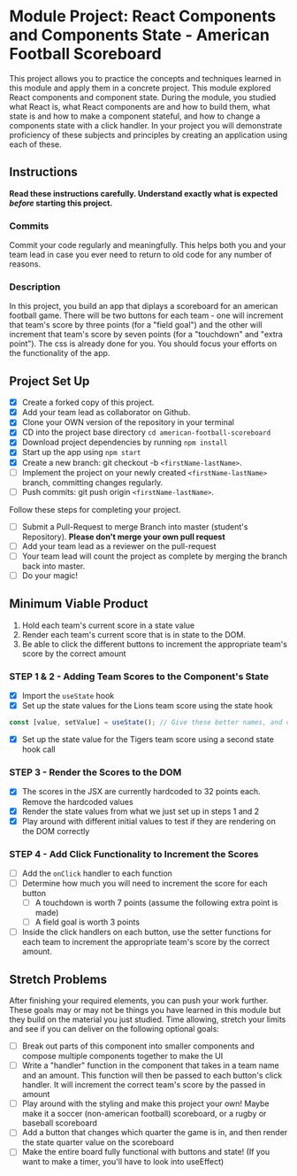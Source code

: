 # Module Project: React Components and Components State - American Football Scoreboard

This project allows you to practice the concepts and techniques learned in this module and apply them in a concrete project. This module explored React components and component state. During the module, you studied what React is, what React components are and how to build them, what state is and how to make a component stateful, and how to change a components state with a click handler. In your project you will demonstrate proficiency of these subjects and principles by creating an application using each of these.

## Instructions

**Read these instructions carefully. Understand exactly what is expected _before_ starting this project.**

### Commits

Commit your code regularly and meaningfully. This helps both you and your team lead in case you ever need to return to old code for any number of reasons.

### Description

In this project, you build an app that diplays a scoreboard for an american football game. There will be two buttons for each team - one will increment that team's score by three points (for a "field goal") and the other will increment that team's score by seven points (for a "touchdown" and "extra point"). The css is already done for you. You should focus your efforts on the functionality of the app.

## Project Set Up

-   [x] Create a forked copy of this project.
-   [x] Add your team lead as collaborator on Github.
-   [x] Clone your OWN version of the repository in your terminal
-   [x] CD into the project base directory `cd american-football-scoreboard`
-   [x] Download project dependencies by running `npm install`
-   [x] Start up the app using `npm start`
-   [x] Create a new branch: git checkout -b `<firstName-lastName>`.
-   [ ] Implement the project on your newly created `<firstName-lastName>` branch, committing changes regularly.
-   [ ] Push commits: git push origin `<firstName-lastName>`.

Follow these steps for completing your project.

-   [ ] Submit a Pull-Request to merge <firstName-lastName> Branch into master (student's Repository). **Please don't merge your own pull request**
-   [ ] Add your team lead as a reviewer on the pull-request
-   [ ] Your team lead will count the project as complete by merging the branch back into master.
-   [ ] Do your magic!

## Minimum Viable Product

1. Hold each team's current score in a state value
2. Render each team's current score that is in state to the DOM.
3. Be able to click the different buttons to increment the appropriate team's score by the correct amount

### STEP 1 & 2 - Adding Team Scores to the Component's State

-   [x] Import the `useState` hook
-   [x] Set up the state values for the Lions team score using the state hook

```js
const [value, setValue] = useState(); // Give these better names, and decide whether you want to pass an initial score into the state hook as the initialValue
```

-   [x] Set up the state value for the Tigers team score using a second state hook call

### STEP 3 - Render the Scores to the DOM

-   [x] The scores in the JSX are currently hardcoded to 32 points each. Remove the hardcoded values
-   [x] Render the state values from what we just set up in steps 1 and 2
-   [x] Play around with different initial values to test if they are rendering on the DOM correctly

### STEP 4 - Add Click Functionality to Increment the Scores

-   [ ] Add the `onClick` handler to each function
-   [ ] Determine how much you will need to increment the score for each button
    -   [ ] A touchdown is worth 7 points (assume the following extra point is made)
    -   [ ] A field goal is worth 3 points
-   [ ] Inside the click handlers on each button, use the setter functions for each team to increment the appropriate team's score by the correct amount.

## Stretch Problems

After finishing your required elements, you can push your work further. These goals may or may not be things you have learned in this module but they build on the material you just studied. Time allowing, stretch your limits and see if you can deliver on the following optional goals:

-   [ ] Break out parts of this component into smaller components and compose multiple components together to make the UI
-   [ ] Write a "handler" function in the component that takes in a team name and an amount. This function will then be passed to each button's click handler. It will increment the correct team's score by the passed in amount
-   [ ] Play around with the styling and make this project your own! Maybe make it a soccer (non-american football) scoreboard, or a rugby or baseball scoreboard
-   [ ] Add a button that changes which quarter the game is in, and then render the state quarter value on the scoreboard
-   [ ] Make the entire board fully functional with buttons and state! (If you want to make a timer, you'll have to look into useEffect)
